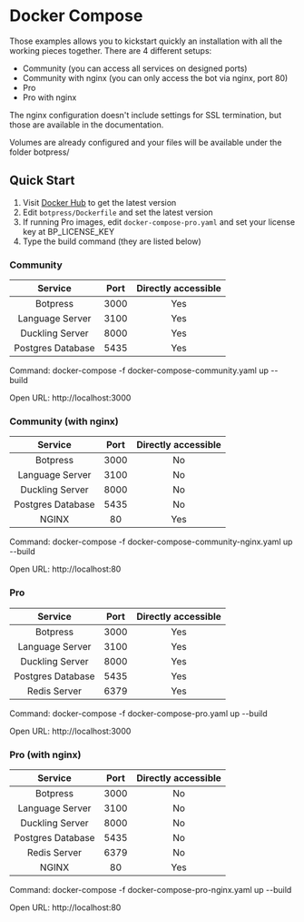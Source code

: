 # Docker Compose

Those examples allows you to kickstart quickly an installation with all the working pieces together.
There are 4 different setups:

- Community (you can access all services on designed ports)
- Community with nginx (you can only access the bot via nginx, port 80)
- Pro
- Pro with nginx

The nginx configuration doesn't include settings for SSL termination, but those are available in the documentation.

Volumes are already configured and your files will be available under the folder botpress/

## Quick Start

1. Visit [Docker Hub](https://cloud.docker.com/u/botpress/repository/docker/botpress/server) to get the latest version
2. Edit `botpress/Dockerfile` and set the latest version
3. If running Pro images, edit `docker-compose-pro.yaml` and set your license key at BP_LICENSE_KEY
4. Type the build command (they are listed below)

### Community

|      Service      | Port | Directly accessible |
| :---------------: | :--: | :-----------------: |
|     Botpress      | 3000 |         Yes         |
|  Language Server  | 3100 |         Yes         |
|  Duckling Server  | 8000 |         Yes         |
| Postgres Database | 5435 |         Yes         |

Command: docker-compose -f docker-compose-community.yaml up --build

Open URL: http://localhost:3000

### Community (with nginx)

|      Service      | Port | Directly accessible |
| :---------------: | :--: | :-----------------: |
|     Botpress      | 3000 |         No          |
|  Language Server  | 3100 |         No          |
|  Duckling Server  | 8000 |         No          |
| Postgres Database | 5435 |         No          |
|       NGINX       |  80  |         Yes         |

Command: docker-compose -f docker-compose-community-nginx.yaml up --build

Open URL: http://localhost:80

### Pro

|      Service      | Port | Directly accessible |
| :---------------: | :--: | :-----------------: |
|     Botpress      | 3000 |         Yes         |
|  Language Server  | 3100 |         Yes         |
|  Duckling Server  | 8000 |         Yes         |
| Postgres Database | 5435 |         Yes         |
|   Redis Server    | 6379 |         Yes         |

Command: docker-compose -f docker-compose-pro.yaml up --build

Open URL: http://localhost:3000

### Pro (with nginx)

|      Service      | Port | Directly accessible |
| :---------------: | :--: | :-----------------: |
|     Botpress      | 3000 |         No          |
|  Language Server  | 3100 |         No          |
|  Duckling Server  | 8000 |         No          |
| Postgres Database | 5435 |         No          |
|   Redis Server    | 6379 |         No          |
|       NGINX       |  80  |         Yes         |

Command: docker-compose -f docker-compose-pro-nginx.yaml up --build

Open URL: http://localhost:80
